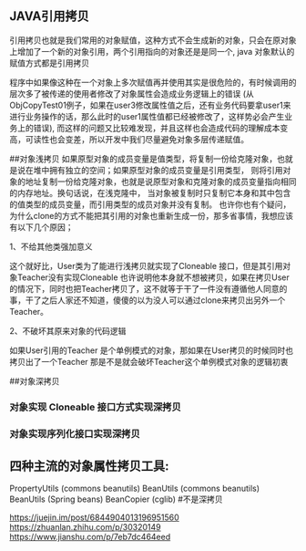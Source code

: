 ## JAVA引用拷贝
引用拷贝也就是我们常用的对象赋值，这种方式不会生成新的对象，只会在原对象上增加了一个新的对象引用，两个引用指向的对象还是是同一个,
java 对象默认的赋值方式都是引用拷贝

程序中如果像这种在一个对象上多次赋值再并使用其实是很危险的，有时候调用的层次多了被传递的使用者修改了对象属性会造成业务逻辑上的错误
(从ObjCopyTest01例子，如果在user3修改属性值之后，还有业务代码要拿user1来进行业务操作的话，那么此时的user1属性值都已经被修改了，这样势必会产生业务上的错误), 
而这样的问题又比较难发现，并且这样也会造成代码的理解成本变高，可读性也会变差，所以开发中我们尽量避免对象多层传递赋值。


##对象浅拷贝
如果原型对象的成员变量是值类型，将复制一份给克隆对象，也就是说在堆中拥有独立的空间；如果原型对象的成员变量是引用类型，
则将引用对象的地址复制一份给克隆对象，也就是说原型对象和克隆对象的成员变量指向相同的内存地址。换句话说，在浅克隆中，
当对象被复制时只复制它本身和其中包含的值类型的成员变量，而引用类型的成员对象并没有复制。
也许你也有个疑问，为什么clone的方式不能把其引用的对象也重新生成一份，那多省事情，我想应该有以下几个原因；

1、不给其他类强加意义

这个就好比，User类为了能进行浅拷贝就实现了Cloneable 接口，但是其引用对象Teacher没有实现Cloneable 也许说明他本身就不想被拷贝，如果在拷贝User的情况下，同时也把Teacher拷贝了，这不就等于干了一件没有遵循他人同意的事，干了之后人家还不知道，傻傻的以为没人可以通过clone来拷贝出另外一个Teacher。

2、不破坏其原来对象的代码逻辑

如果User引用的Teacher 是个单例模式的对象，那如果在User拷贝的时候同时也拷贝出了一个Teacher 那是不是就会破坏Teacher这个单例模式对象的逻辑初衷

##对象深拷贝
### 对象实现 Cloneable 接口方式实现深拷贝


### 对象实现序列化接口实现深拷贝

## 四种主流的对象属性拷贝工具:
PropertyUtils (commons beanutils)
BeanUtils (commons beanutils)
BeanUtils (Spring beans)
BeanCopier (cglib)  #不是深拷贝 


https://juejin.im/post/6844904013196951560
https://zhuanlan.zhihu.com/p/30320149
https://www.jianshu.com/p/7eb7dc464eed